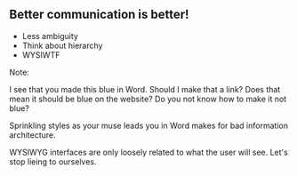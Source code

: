 ## Better communication is better!

* Less ambiguity
* Think about hierarchy
* WYSIWTF

Note:

I see that you made this blue in Word. Should I make that a link? Does
that mean it should be blue on the website? Do you not know how to
make it not blue?

Sprinkling styles as your muse leads you in Word makes for bad
information architecture.

WYSIWYG interfaces are only loosely related to what the user will see.
Let's stop lieing to ourselves.
